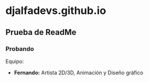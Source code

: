 # djalfadevs.github.io
## Prueba de ReadMe
### Probando

Equipo:
- **Fernando:** Artista 2D/3D, Animación y Diseño gráfico
